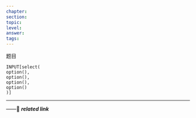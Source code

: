 ```yaml
---
chapter: 
section: 
topic: 
level: 
answer: 
tags:
---
```


题目

```meta-bind
INPUT[select(
option(),
option(),
option(),
option()
)]
```

---
——🔗 ***related link***